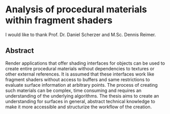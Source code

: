 # Analysis of procedural materials within fragment shaders
I would like to thank Prof. Dr. Daniel Scherzer and M.Sc. Dennis Reimer.

## Abstract
Render applications that offer shading interfaces for
objects can be used to create entire procedural materials
without dependencies to textures or other external
references. It is assumed that these interfaces work like
fragment shaders without access to buffers and same
restrictions to evaluate surface information at arbitrary
points. The process of creating such materials can be
complex, time consuming and requires an understanding
of the underlying algorithms. The thesis aims to create
an understanding for surfaces in general, abstract
technical knowledge to make it more accessible and
structurize the workflow of the creation.

